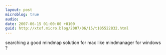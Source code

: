 ```yaml
---
layout: post
microblog: true
audio: 
date: 2007-06-15 01:00:00 +0100
guid: http://xtof.micro.blog/2007/06/15/t105522832.html
---
```

searching a good mindmap solution for mac like mindmanager for windows ?
